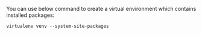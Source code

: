 You can use below command to create a virtual environment which contains installed packages:
```
virtualenv venv --system-site-packages
```
